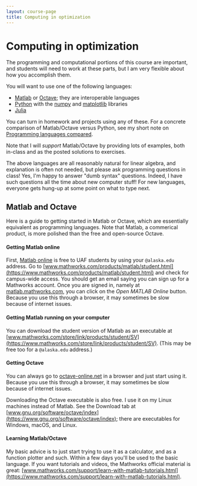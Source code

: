 ```yaml
---
layout: course-page
title: Computing in optimization
---
```


# Computing in optimization

The programming and computational portions of this course are important, and students will need to work at these parts, but I am very flexible about how you accomplish them.

You will want to use one of the following languages:

  * [Matlab](https://matlab.mathworks.com/) or [Octave](https://www.gnu.org/software/octave/index); they are interoperable languages
  * [Python](http://python.org/) with the [numpy](https://numpy.org/) and [matplotlib](http://matplotlib.org/) libraries
  * [Julia](https://julialang.org/)

You can turn in homework and projects using any of these.  For a concrete comparison of Matlab/Octave versus Python, see my short note on [Programming languages compared](https://bueler.github.io/compareMOP.pdf).

Note that I will _support_ Matlab/Octave by providing lots of examples, both in-class and as the posted solutions to exercises.

The above languages are all reasonably natural for linear algebra, and explanation is often not needed, but please ask programming questions in class!  Yes, I'm happy to answer "dumb syntax" questions.  Indeed, I have such questions all the time about new computer stuff!  For new languages, everyone gets hung-up at some point on what to type next.

## Matlab and Octave

Here is a guide to getting started in Matlab or Octave, which are essentially equivalent as programming languages.  Note that Matlab, a commerical product, is more polished than the free and open-source Octave.

#### Getting Matlab online

First, [Matlab online](https://matlab.mathworks.com/) is free to UAF students by using your `@alaska.edu` address.  Go to [www.mathworks.com/products/matlab/student.html](https://www.mathworks.com/products/matlab/student.html) and check for campus-wide access.  You should get an email saying you can sign up for a Mathworks account.  Once you are signed in, namely at [matlab.mathworks.com](https://matlab.mathworks.com/), you can click on the *Open MATLAB Online* button.  Because you use this through a browser, it may sometimes be slow because of internet issues.


#### Getting Matlab running on your computer

You can download the student version of Matlab as an executable at [www.mathworks.com/store/link/products/student/SV](https://www.mathworks.com/store/link/products/student/SV).  (This may be free too for a `@alaska.edu` address.)

#### Getting Octave

You can always go to [octave-online.net](https://octave-online.net/) in a browser and just start using it.  Because you use this through a browser, it may sometimes be slow because of internet issues.

Downloading the Octave executable is also free.  I use it on my Linux machines instead of Matlab.  See the Download tab at [www.gnu.org/software/octave/index](https://www.gnu.org/software/octave/index); there are executables for Windows, macOS, and Linux.

#### Learning Matlab/Octave

My basic advice is to just start trying to use it as a calculator, and as a function plotter and such.  Within a few days you'll be used to the basic language.  If you want tutorials and videos, the Mathworks official material is great: [www.mathworks.com/support/learn-with-matlab-tutorials.html](https://www.mathworks.com/support/learn-with-matlab-tutorials.html).
